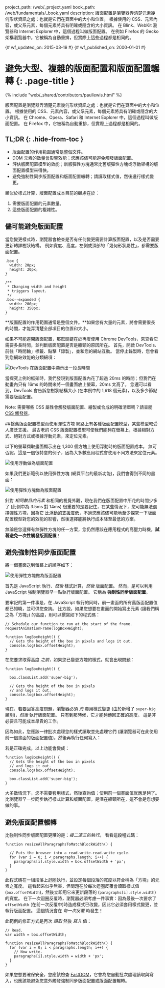 project_path: /web/_project.yaml
book_path: /web/fundamentals/_book.yaml
description: 版面配置是瀏覽器弄清楚元素幾何形狀資訊之處：也就是它們在頁面中的大小和位置。 根據使用的 CSS、元素內容，或父系元素，每個元素將具有明確或隱含的大小資訊。 在 Blink、WebKit 瀏覽器和 Internet Explorer 中，這個過程叫做版面配置。 在例如 Firefox 的 Gecko 架構瀏覽器中，它被稱為自動重排，但實際上這些過程都是相同的。

{# wf_updated_on: 2015-03-19 #}
{# wf_published_on: 2000-01-01 #}

# 避免大型、複雜的版面配置和版面配置輾轉 {: .page-title }

{% include "web/_shared/contributors/paullewis.html" %}


版面配置是瀏覽器弄清楚元素幾何形狀資訊之處：也就是它們在頁面中的大小和位置。 根據使用的 CSS、元素內容，或父系元素，每個元素將具有明確或隱含的大小資訊。 在 Chrome、Opera、Safari 和 Internet Explorer 中，這個過程叫做版面配置。 在 Firefox 中，它被稱為自動重排，但實際上過程都是相同的。

## TL;DR {: .hide-from-toc }
- 版面配置的作用範圍通常是整個文件。
- DOM 元素的數量會影響效能；您應該儘可能避免觸發版面配置。
- 評估版面配置模型的效能；新版彈性方塊通常比舊版彈性方塊或浮動架構的版面配置模型來得快。
- 避免強制性同步版面配置和版面配置輾轉；請讀取樣式值，然後進行樣式變更。


類似於樣式計算，版面配置成本目前的顧慮在於：

1. 需要版面配置的元素數量。
2. 這些版面配置的複雜性。

## 儘可能避免版面配置

當您變更樣式時，瀏覽器會檢查是否有任何變更需要計算版面配置，以及是否需要更新轉譯樹狀結構。 例如寬度、高度，左側或頂部的「幾何形狀屬性」，都需要版面配置。


    .box {
      width: 20px;
      height: 20px;
    }
    
    /**
     * Changing width and height
     * triggers layout.
     */
    .box--expanded {
      width: 200px;
      height: 350px;
    }
    

**版面配置的作用範圍通常是整個文件。**如果您有大量的元素，將會需要很長的時間，才能弄清楚全部項目的位置和大小。

如果不可能避開版面配置，那麼關鍵在於再度使用 Chrome DevTools，來查看它需要多長時間，並判斷版面配置是否是瓶頸的原因所在。 首先，開啟 DevTools、前往「時間軸」標籤、點擊「錄製」，並和您的網站互動。 當停止錄製時，您會看到您網站效能的分類細項：

<img src="images/avoid-large-complex-layouts-and-layout-thrashing/big-layout.jpg"  alt="DevTools 在版面配置中顯示出一段長時間" />

當探究上例的框架時，我們發現到版面配置內花了超過 20ms 的時間；但我們在動畫內只有 16ms 的時間來將一個畫面放上螢幕，20ms 太高了。 您還可以看到，DevTools 會告訴您樹狀結構大小 (在本例中的 1,618 個元素)，以及多少節點需要版面配置。

Note: 需要哪些 CSS 屬性會觸發版面配置、繪製或合成的明確清單嗎？請查閱 <a href="http://csstriggers.com/">CSS 觸發器</a>。

##捨舊版面配置模型而使用彈性方塊
網路上有各種版面配置模型，某些模型較受人廣泛支援。 最古老的 CSS 版面配置模型可使我們能夠在螢幕上，根據相對方式、絕對方式或根據浮動元素，來定位元素。

以下的螢幕擷取畫面顯示出在 1,300 個方塊上使用浮動時的版面配置成本。 無可否認，這是一個很特意的例子，因為大多數應用程式會使用不同方法來定位元素。

<img src="images/avoid-large-complex-layouts-and-layout-thrashing/layout-float.jpg"  alt="使用浮動做為版面配置" />

如果我們更新範例以使用彈性方塊 (網頁平台的最新功能)，我們會得到不同的畫面：

<img src="images/avoid-large-complex-layouts-and-layout-thrashing/layout-flex.jpg"  alt="使用彈性方塊做為版面配置" />

針對 _相同數目的元素_ 和相同的視覺外觀，現在我們在版面配置中所花的時間少多了 (此例中為 3.5ms 對 14ms) 很重要的是要記住，在某些情況下，您可能無法選擇彈性方塊，因為它 [比浮動的支援度低](http://caniuse.com/#search=flexbox)，不過您應該儘可能地至少探究一下版面配置模型對您的效能的影響，然後選擇能將執行成本降至最低的方案。

無論是您選擇有無彈性方塊的任一方案，您仍然應該在應用程式的高壓力時機，**試著避免一次性觸發版面配置**！

## 避免強制性同步版面配置
將一個畫面送到螢幕上的順序如下：

<img src="images/avoid-large-complex-layouts-and-layout-thrashing/frame.jpg"  alt="使用彈性方塊做為版面配置" />

首先是 JavaScript 執行、_然後_ 樣式計算，_然後_ 版面配置。 然而，是可以利用 JavaScript 強制瀏覽器早一點執行版面配置。 它稱為 **強制性同步版面配置**。

要牢記的第一件事是，在 JavaScript 執行的同時，前一畫面的所有舊版面配置值都已知曉，並可供您查詢。 比方說，如果您想要在畫面的開始寫出元素 (讓我們稱之為「方塊」) 的高度，則可以撰寫如下的程式碼：


    // Schedule our function to run at the start of the frame.
    requestAnimationFrame(logBoxHeight);
    
    function logBoxHeight() {
      // Gets the height of the box in pixels and logs it out.
      console.log(box.offsetHeight);
    }
    

在您要求取得高度 _之前_，如果您已變更方塊的樣式，就會出現問題：


    function logBoxHeight() {
    
      box.classList.add('super-big');
    
      // Gets the height of the box in pixels
      // and logs it out.
      console.log(box.offsetHeight);
    }
    

現在，若要回答高度問題，瀏覽器必須 _先_ 套用樣式變更 (由於新增了 `super-big` 類別)，_然後_ 執行版面配置。 只有到那時候，它才能夠傳回正確的高度。 這是非必要且可能成本昂貴的工作。

因為如此，您應該一律批次處理您的樣式讀取並先處理它們 (讓瀏覽器可在此使用前一個畫面的版面配置值)，然後再執行任何寫入：

若是正確完成，以上功能會變成：


    function logBoxHeight() {
      // Gets the height of the box in pixels
      // and logs it out.
      console.log(box.offsetHeight);
    
      box.classList.add('super-big');
    }
    

大多數情況下，您不需要套用樣式，然後查詢值；使用前一個畫面值就應足夠了。 比瀏覽器早一步同步執行樣式計算和版面配置，是潛在瓶頸所在，這不會是您想要做的事。

## 避免版面配置輾轉
 比強制性同步版面配置更糟的是：_接二連三的執行_。 看看這段程式碼：


    function resizeAllParagraphsToMatchBlockWidth() {
    
      // Puts the browser into a read-write-read-write cycle.
      for (var i = 0; i < paragraphs.length; i++) {
        paragraphs[i].style.width = box.offsetWidth + 'px';
      }
    }
    

此程式碼在一組段落上迴圈執行，並設定每個段落的寬度以符合稱為「方塊」的元素之寬度。 這看起來似乎無害，但問題在於每次迴圈反覆會讀取樣式值 (`box.offsetWidth`)，然後立即用它來更新段落的 (`paragraphs[i].style.width`) 的寬度。 在下一次迴圈反覆時，瀏覽器必須考慮一件事實：因為最後一次要求了 `offsetWidth` (在前一次反覆中)時造成樣式已改變，因此它必須套用樣式變更，並執行版面配置。 這個情況會在 _每一次反覆_ 時發生！

此範例的修正方式是再次 _讀取_ 然後 _寫入_ 值：


    // Read.
    var width = box.offsetWidth;
    
    function resizeAllParagraphsToMatchBlockWidth() {
      for (var i = 0; i < paragraphs.length; i++) {
        // Now write.
        paragraphs[i].style.width = width + 'px';
      }
    }
    

如果您想要確保安全，您應該檢查 [FastDOM](https://github.com/wilsonpage/fastdom)，它會為您自動批次處理讀取與寫入，也應該能避免您意外觸發強制同步版面配置或版面配置輾轉。


